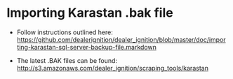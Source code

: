 # Importing Karastan .bak file

- Follow instructions outlined here: https://github.com/dealerignition/dealer_ignition/blob/master/doc/importing-karastan-sql-server-backup-file.markdown

- The latest .BAK files can be found: http://s3.amazonaws.com/dealer_ignition/scraping_tools/karastan 
